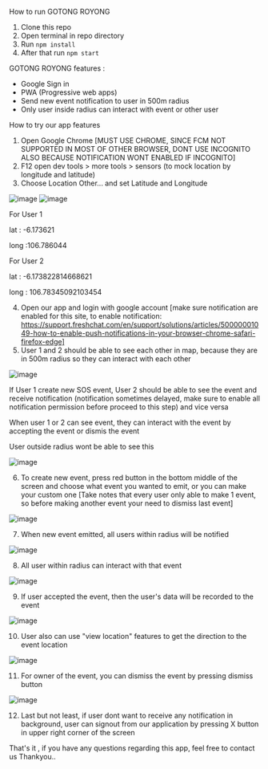 How to run GOTONG ROYONG
1. Clone this repo
2. Open terminal in repo directory
3. Run `npm install`
4. After that run `npm start`

GOTONG ROYONG features :
- Google Sign in
- PWA (Progressive web apps)
- Send new event notification to user in 500m radius
- Only user inside radius can interact with event or other user

How to try our app features
1. Open Google Chrome [MUST USE CHROME, SINCE FCM NOT SUPPORTED IN MOST OF OTHER BROWSER, DONT USE INCOGNITO ALSO BECAUSE NOTIFICATION WONT ENABLED IF INCOGNITO]
2. F12 open dev tools > more tools > sensors (to mock location by longitude and latitude)
3. Choose Location Other... and set Latitude and Longitude

![image](https://user-images.githubusercontent.com/54787376/187055894-8c1705db-1766-42b0-b9c2-1caaebaa968c.png)
![image](https://user-images.githubusercontent.com/54787376/187055908-07784573-81d2-4ee6-bf1a-d2835bdb12a8.png)

For User 1

lat : -6.173621

long :106.786044

For User 2

lat : -6.173822814668621

long : 106.78345092103454

4. Open our app and login with google account [make sure notification are enabled for this site, to enable notification: https://support.freshchat.com/en/support/solutions/articles/50000001049-how-to-enable-push-notifications-in-your-browser-chrome-safari-firefox-edge]
5. User 1 and 2 should be able to see each other in map, because they are in 500m radius so they can interact with each other

![image](https://user-images.githubusercontent.com/54787376/187055913-4ee70d75-2382-4b28-8b5e-aef3ab25c088.png)

If User 1 create new SOS event, User 2 should be able to see the event and receive notification (notification sometimes delayed, make sure to enable all notification permission before proceed to this step) and vice versa

When user 1 or 2 can see event, they can interact with the event by accepting the event or dismis the event

User outside radius wont be able to see this

![image](https://user-images.githubusercontent.com/54787376/187055926-d370115b-c5ff-4537-bc4b-079ff9467e4e.png)

6. To create new event, press red button in the bottom middle of the screen and choose what event you wanted to emit,  or you can make your custom one  [Take notes that every user only able to make 1 event, so before making another event your need to dismiss last event]

![image](https://user-images.githubusercontent.com/54787376/187055933-562608ea-e60a-4e1e-9b0c-35e271bd9972.png)

7. When new event emitted, all users within radius will be notified

![image](https://user-images.githubusercontent.com/54787376/187055953-cf3739a1-4d38-4f08-bde5-be95edbc884e.png)

8. All user within radius can interact with that event

![image](https://user-images.githubusercontent.com/54787376/187055961-305e214b-01d5-4a07-bab0-cd70970634bc.png)

9. If user accepted the event, then the user's data will be recorded to the event

![image](https://user-images.githubusercontent.com/54787376/187055964-1058a675-ac49-4bc3-86bb-3932183e8f5c.png)

10. User also can use "view location" features to get the direction to the event location

![image](https://user-images.githubusercontent.com/54787376/187055968-c55bd933-4c9c-4ff3-b3ec-e603db8c8a52.png)

11. For owner of the event, you can dismiss the event by pressing dismiss button

![image](https://user-images.githubusercontent.com/54787376/187055973-168e053f-02b2-4b65-8e60-f172c16a229a.png)

12. Last but not least, if user dont want to receive any notification in background, user can signout from our application by pressing X button in upper right corner of  the screen

That's it , if you have any questions regarding this app, feel free to contact us
Thankyou..
